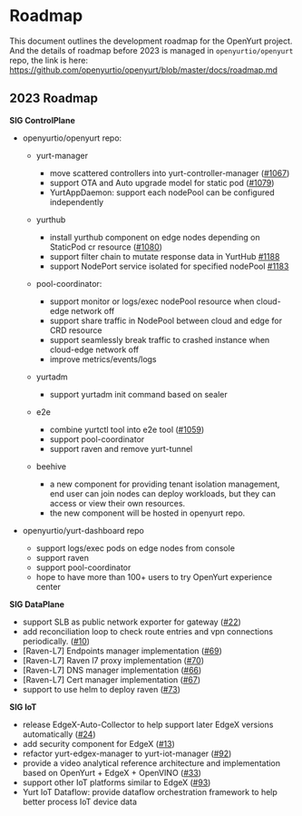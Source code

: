 # Roadmap

This document outlines the development roadmap for the OpenYurt project. And the details of roadmap before 2023 is
managed in `openyurtio/openyurt` repo, the link is here: https://github.com/openyurtio/openyurt/blob/master/docs/roadmap.md

## 2023 Roadmap

**SIG ControlPlane**

- openyurtio/openyurt repo:

  - yurt-manager
    - move scattered controllers into yurt-controller-manager ([#1067](https://github.com/openyurtio/openyurt/issues/1067))
    - support OTA and Auto upgrade model for static pod ([#1079](https://github.com/openyurtio/openyurt/issues/1079))
    - YurtAppDaemon: support each nodePool can be configured independently

  - yurthub
    - install yurthub component on edge nodes depending on StaticPod cr resource ([#1080](https://github.com/openyurtio/openyurt/issues/1080))
    - support filter chain to mutate response data in YurtHub [#1188](https://github.com/openyurtio/openyurt/issues/1188)
    - support NodePort service isolated for specified nodePool [#1183](https://github.com/openyurtio/openyurt/issues/1183)

  - pool-coordinator:
    - support monitor or logs/exec nodePool resource when cloud-edge network off
    - support share traffic in NodePool between cloud and edge for CRD resource
    - support seamlessly break traffic to crashed instance when cloud-edge network off
    - improve metrics/events/logs

  - yurtadm
    - support yurtadm init command based on sealer

  - e2e
    - combine yurtctl tool into e2e tool ([#1059](https://github.com/openyurtio/openyurt/issues/1059))
    - support pool-coordinator
    - support raven and remove yurt-tunnel

  - beehive
    - a new component for providing tenant isolation management, end user can join nodes can deploy workloads, but they can access or view their own resources.
    - the new component will be hosted in openyurt repo.

- openyurtio/yurt-dashboard repo

    - support logs/exec pods on edge nodes from console
    - support raven
    - support pool-coordinator
    - hope to have more than 100+ users to try OpenYurt experience center

**SIG DataPlane**

- support SLB as public network exporter for gateway ([#22](https://github.com/openyurtio/raven/issues/22))
- add reconciliation loop to check route entries and vpn connections periodically. ([#10](https://github.com/openyurtio/raven/issues/10))
- [Raven-L7] Endpoints manager implementation ([#69](https://github.com/openyurtio/raven/issues/69))
- [Raven-L7] Raven l7 proxy implementation ([#70](https://github.com/openyurtio/raven/issues/70))
- [Raven-L7] DNS manager implementation ([#66](https://github.com/openyurtio/raven/issues/66))
- [Raven-L7] Cert manager implementation ([#67](https://github.com/openyurtio/raven/issues/67))
- support to use helm to deploy raven ([#73](https://github.com/openyurtio/raven/issues/73))

**SIG IoT**

- release EdgeX-Auto-Collector to help support later EdgeX versions automatically ([#24](https://github.com/openyurtio/yurt-edgex-manager/issues/24))
- add security component for EdgeX ([#13](https://github.com/openyurtio/yurt-edgex-manager/issues/13))
- refactor yurt-edgex-manager to yurt-iot-manager ([#92](https://github.com/openyurtio/yurt-edgex-manager/issues/92))
- provide a video analytical reference architecture and implementation based on OpenYurt + EdgeX + OpenVINO ([#33](https://github.com/openyurtio/yurt-device-controller/issues/33)) 
- support other IoT platforms similar to EdgeX ([#93](https://github.com/openyurtio/yurt-edgex-manager/issues/93))
- Yurt IoT Dataflow: provide dataflow orchestration framework to help better process IoT device data
